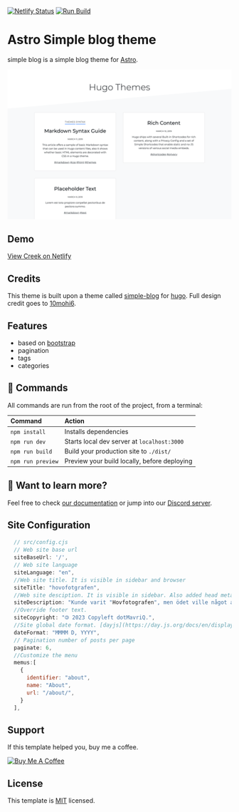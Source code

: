 [![Netlify Status](https://api.netlify.com/api/v1/badges/13421fcf-e03c-4f6a-9ad1-1aa1ec13e0ba/deploy-status)](https://app.netlify.com/sites/astro-simple-blog/deploys) [![Run Build](https://github.com/dofbi/astro-simple-blog-theme/actions/workflows/build-test.yml/badge.svg)](https://github.com/dofbi/astro-simple-blog-theme/actions/workflows/build-test.yml)

# Astro Simple blog theme

simple blog is a simple blog theme for [Astro](https://docs.astro.build).

![screenshot](https://raw.githubusercontent.com/10mohi6/hugo-theme-simple-blog/master/images/screenshot.png)

## Demo

[View Creek on Netlify](https://astro-simple-blog.netlify.app/)

## Credits

This theme is built upon a theme called [simple-blog](https://github.com/10mohi6/hugo-theme-simple-blog) for [hugo](https://gohugo.io/). Full design credit goes to [10mohi6](https://github.com/10mohi6).

## Features

- based on [bootstrap](https://getbootstrap.com/)
- pagination
- tags
- categories

## 🧞 Commands

All commands are run from the root of the project, from a terminal:

| Command           | Action                                       |
|:----------------  |:-------------------------------------------- |
| `npm install`     | Installs dependencies                        |
| `npm run dev`     | Starts local dev server at `localhost:3000`  |
| `npm run build`   | Build your production site to `./dist/`      |
| `npm run preview` | Preview your build locally, before deploying |

## 👀 Want to learn more?

Feel free to check [our documentation](https://github.com/withastro/astro) or jump into our [Discord server](https://astro.build/chat).

## Site Configuration

```cjs
  // src/config.cjs
  // Web site base url
  siteBaseUrl: '/',
  // Web site language
  siteLanguage: "en",
  //Web site title. It is visible in sidebar and browser
  siteTitle: "hovofotgrafen",
  //Web site desciption. It is visible in sidebar. Also added head meta data.
  siteDescription: "Kunde varit "Hovfotografen", men ödet ville något annat",
  //Override footer text.
  siteCopyright: "🄯 2023 Copyleft dotMavriQ.",
  //Site global date format. [dayjs](https://day.js.org/docs/en/display/format)
  dateFormat: "MMMM D, YYYY",
  // Pagination number of posts per page
  paginate: 6,
  //Customize the menu
  memus:[
    {
      identifier: "about",
      name: "About",
      url: "/about/",
    }
  ],
```

## Support

If this template helped you, buy me a coffee.

<a href="https://www.buymeacoffee.com/51JrBtX" target="_blank"><img src="https://cdn.buymeacoffee.com/buttons/v2/default-yellow.png" alt="Buy Me A Coffee" style="height: 60px !important;width: 217px !important;" ></a>

## License

This template is [MIT](LICENSE) licensed.
